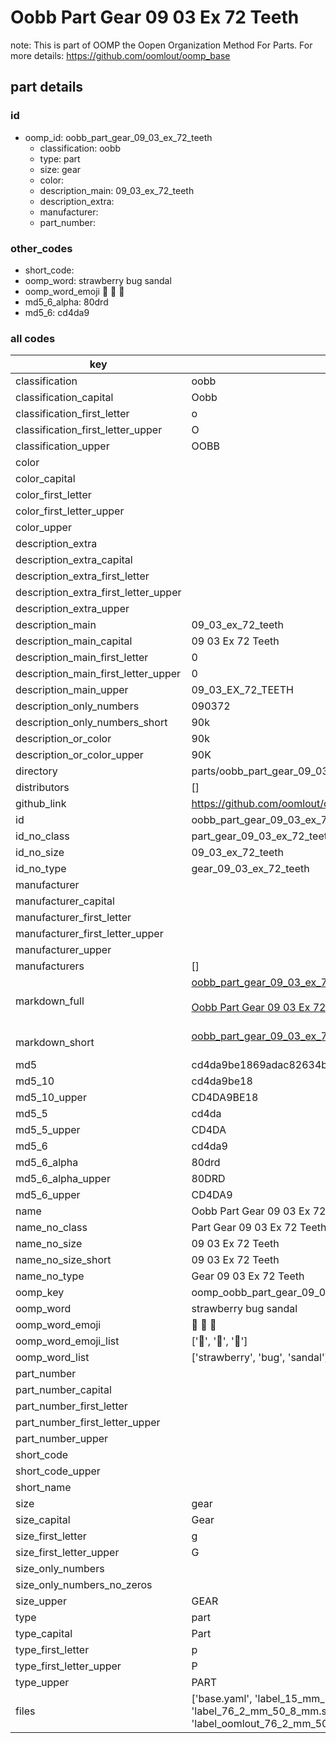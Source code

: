 # Oobb Part Gear 09 03 Ex 72 Teeth  

note: This is part of OOMP the Oopen Organization Method For Parts. For more details: https://github.com/oomlout/oomp_base

##  part details





### id
* oomp_id: oobb_part_gear_09_03_ex_72_teeth
  * classification: oobb
  * type: part
  * size: gear
  * color: 
  * description_main: 09_03_ex_72_teeth
  * description_extra: 
  * manufacturer: 
  * part_number: 

### other_codes
* short_code: 
* oomp_word: strawberry bug sandal
* oomp_word_emoji :strawberry: :bug: :sandal:
* md5_6_alpha: 80drd
* md5_6: cd4da9

### all codes 
| key | value |  
| --- | --- |  
| classification | oobb |  
| classification_capital | Oobb |  
| classification_first_letter | o |  
| classification_first_letter_upper | O |  
| classification_upper | OOBB |  
| color |  |  
| color_capital |  |  
| color_first_letter |  |  
| color_first_letter_upper |  |  
| color_upper |  |  
| description_extra |  |  
| description_extra_capital |  |  
| description_extra_first_letter |  |  
| description_extra_first_letter_upper |  |  
| description_extra_upper |  |  
| description_main | 09_03_ex_72_teeth |  
| description_main_capital | 09 03 Ex 72 Teeth |  
| description_main_first_letter | 0 |  
| description_main_first_letter_upper | 0 |  
| description_main_upper | 09_03_EX_72_TEETH |  
| description_only_numbers | 090372 |  
| description_only_numbers_short | 90k |  
| description_or_color | 90k |  
| description_or_color_upper | 90K |  
| directory | parts/oobb_part_gear_09_03_ex_72_teeth |  
| distributors | [] |  
| github_link | https://github.com/oomlout/oomlout_oomp_part_src/tree/main/parts/oobb_part_gear_09_03_ex_72_teeth/working |  
| id | oobb_part_gear_09_03_ex_72_teeth |  
| id_no_class | part_gear_09_03_ex_72_teeth |  
| id_no_size | 09_03_ex_72_teeth |  
| id_no_type | gear_09_03_ex_72_teeth |  
| manufacturer |  |  
| manufacturer_capital |  |  
| manufacturer_first_letter |  |  
| manufacturer_first_letter_upper |  |  
| manufacturer_upper |  |  
| manufacturers | [] |  
| markdown_full | [oobb_part_gear_09_03_ex_72_teeth](https://github.com/oomlout/oomlout_oomp_part_src/tree/main/parts/oobb_part_gear_09_03_ex_72_teeth/working)<br>[](https://github.com/oomlout/oomlout_oomp_part_src/tree/main/parts/oobb_part_gear_09_03_ex_72_teeth/working)<br>[Oobb Part Gear 09 03 Ex 72 Teeth](https://github.com/oomlout/oomlout_oomp_part_src/tree/main/parts/oobb_part_gear_09_03_ex_72_teeth/working)<br><br> |  
| markdown_short | [oobb_part_gear_09_03_ex_72_teeth](https://github.com/oomlout/oomlout_oomp_part_src/tree/main/parts/oobb_part_gear_09_03_ex_72_teeth/working)<br><br> |  
| md5 | cd4da9be1869adac82634b487fd3e8bd |  
| md5_10 | cd4da9be18 |  
| md5_10_upper | CD4DA9BE18 |  
| md5_5 | cd4da |  
| md5_5_upper | CD4DA |  
| md5_6 | cd4da9 |  
| md5_6_alpha | 80drd |  
| md5_6_alpha_upper | 80DRD |  
| md5_6_upper | CD4DA9 |  
| name | Oobb Part Gear 09 03 Ex 72 Teeth |  
| name_no_class | Part Gear 09 03 Ex 72 Teeth |  
| name_no_size | 09 03 Ex 72 Teeth |  
| name_no_size_short | 09 03 Ex 72 Teeth |  
| name_no_type | Gear 09 03 Ex 72 Teeth |  
| oomp_key | oomp_oobb_part_gear_09_03_ex_72_teeth |  
| oomp_word | strawberry bug sandal |  
| oomp_word_emoji | :strawberry: :bug: :sandal: |  
| oomp_word_emoji_list | [':strawberry:', ':bug:', ':sandal:'] |  
| oomp_word_list | ['strawberry', 'bug', 'sandal'] |  
| part_number |  |  
| part_number_capital |  |  
| part_number_first_letter |  |  
| part_number_first_letter_upper |  |  
| part_number_upper |  |  
| short_code |  |  
| short_code_upper |  |  
| short_name |  |  
| size | gear |  
| size_capital | Gear |  
| size_first_letter | g |  
| size_first_letter_upper | G |  
| size_only_numbers |  |  
| size_only_numbers_no_zeros |  |  
| size_upper | GEAR |  
| type | part |  
| type_capital | Part |  
| type_first_letter | p |  
| type_first_letter_upper | P |  
| type_upper | PART |  
| files | ['base.yaml', 'label_15_mm_30_mm.pdf', 'label_15_mm_30_mm.svg', 'label_76_2_mm_50_8_mm.pdf', 'label_76_2_mm_50_8_mm.svg', 'label_oomlout_76_2_mm_50_8_mm.pdf', 'label_oomlout_76_2_mm_50_8_mm.svg', 'readme.md', 'working.json', 'working.yaml'] |  
